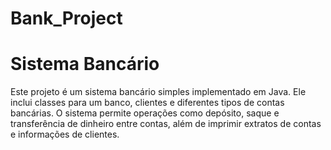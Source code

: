 # Bank_Project

# Sistema Bancário

Este projeto é um sistema bancário simples implementado em Java. Ele inclui classes para um banco, clientes e diferentes tipos de contas bancárias. O sistema permite operações como depósito, saque e transferência de dinheiro entre contas, além de imprimir extratos de contas e informações de clientes.
